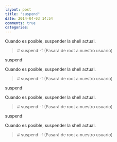 ```yaml
---
layout: post
title: "suspend"
date: 2014-04-03 14:54
comments: true
categories: 
---
```

Cuando es posible, suspender la shell actual.

>\# suspend -f (Pasará de root a nuestro usuario)

suspend

Cuando es posible, suspender la shell actual.

>\# suspend -f (Pasará de root a nuestro usuario)

suspend

Cuando es posible, suspender la shell actual.

>\# suspend -f (Pasará de root a nuestro usuario)

suspend

Cuando es posible, suspender la shell actual.

>\# suspend -f (Pasará de root a nuestro usuario)

